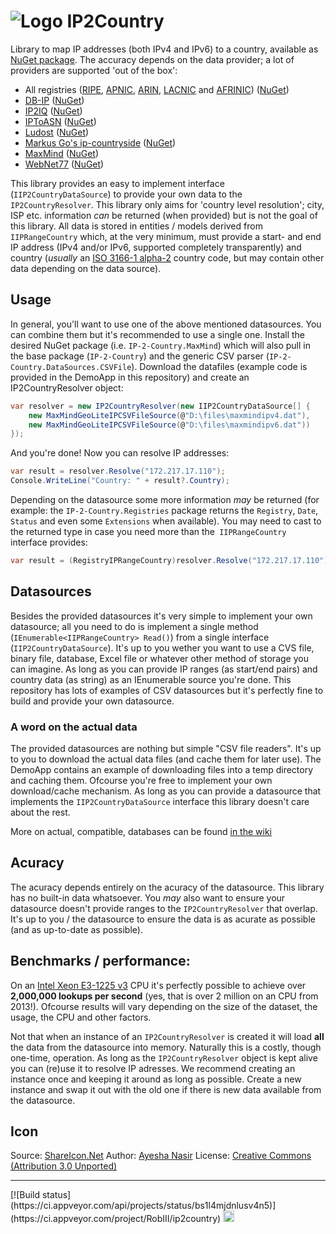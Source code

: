 # ![Logo](https://raw.githubusercontent.com/RobThree/IP2Country/master/icons/icon.png) IP2Country
Library to map IP addresses (both IPv4 and IPv6) to a country, available as [NuGet package](https://www.nuget.org/packages/IP-2-Country/). The accuracy depends on the data provider; a lot of providers are supported 'out of the box':

* All registries ([RIPE](https://www.ripe.net/), [APNIC](https://www.apnic.net/), [ARIN](https://www.arin.net/), [LACNIC](http://www.lacnic.net/) and [AFRINIC](https://www.afrinic.net/)) ([NuGet](https://www.nuget.org/packages/IP-2-Country.Registries/))
* [DB-IP](https://db-ip.com/) ([NuGet](https://www.nuget.org/packages/IP-2-Country.DbIp/))
* [IP2IQ](http://www.ip2iq.com/) ([NuGet](https://www.nuget.org/packages/IP-2-Country.IP2IQ/))
* [IPToASN](https://iptoasn.com/) ([NuGet](https://www.nuget.org/packages/IP-2-Country.IpToAsn/))
* [Ludost](https://ip.ludost.net/) ([NuGet](https://www.nuget.org/packages/IP-2-Country.Ludost/))
* [Markus Go's ip-countryside](https://github.com/Markus-Go/ip-countryside/) ([NuGet](https://www.nuget.org/packages/IP-2-Country.MarkusGo/))
* [MaxMind](https://www.maxmind.com) ([NuGet](https://www.nuget.org/packages/IP-2-Country.MaxMind/))
* [WebNet77](https://webnet77.net/geo-ip/) ([NuGet](https://www.nuget.org/packages/IP-2-Country.WebNet77/))

This library provides an easy to implement interface (`IIP2CountryDataSource`) to provide your own data to the `IP2CountryResolver`. This library only aims for 'country level resolution'; city, ISP etc. information _can_ be returned (when provided) but is not the goal of this library. All data is stored in entities / models derived from `IIPRangeCountry` which, at the very minimum, must provide a start- and end IP address (IPv4 and/or IPv6, supported completely transparently) and country (_usually_ an [ISO 3166-1 alpha-2](https://en.wikipedia.org/wiki/ISO_3166-1_alpha-2) country code, but may contain other data depending on the data source).

## Usage

In general, you'll want to use one of the above mentioned datasources. You can combine them but it's recommended to use a single one. Install the desired NuGet package (i.e. `IP-2-Country.MaxMind`) which will also pull in the base package (`IP-2-Country`) and the generic CSV parser (`IP-2-Country.DataSources.CSVFile`). Download the datafiles (example code is provided in the DemoApp in this repository) and create an IP2CountryResolver object:

```c#
var resolver = new IP2CountryResolver(new IIP2CountryDataSource[] {
    new MaxMindGeoLiteIPCSVFileSource(@"D:\files\maxmindipv4.dat"),
    new MaxMindGeoLiteIPCSVFileSource(@"D:\files\maxmindipv6.dat"))
});
```

And you're done! Now you can resolve IP addresses:

```c#
var result = resolver.Resolve("172.217.17.110");
Console.WriteLine("Country: " + result?.Country);
```

Depending on the datasource some more information _may_ be returned (for example: the `IP-2-Country.Registries` package returns the `Registry`, `Date`, `Status` and even some `Extensions` when available). You may need to cast to the returned type in case you need more than the` IIPRangeCountry` interface provides:

```c#
var result = (RegistryIPRangeCountry)resolver.Resolve("172.217.17.110");
```

## Datasources

Besides the provided datasources it's very simple to implement your own datasource; all you need to do is implement a single method (`IEnumerable<IIPRangeCountry> Read()`) from a single interface (`IIP2CountryDataSource`). It's up to you wether you want to use a CVS file, binary file, database, Excel file or whatever other method of storage you can imagine. As long as you can provide IP ranges (as start/end pairs) and country data (as string) as an IEnumerable source you're done. This repository has lots of examples of CSV datasources but it's perfectly fine to build and provide your own datasource.

### A word on the actual data

The provided datasources are nothing but simple "CSV file readers". It's up to you to download the actual data files (and cache them for later use). The DemoApp contains an example of downloading files into a temp directory and caching them. Ofcourse you're free to implement your own download/cache mechanism. As long as you can provide a datasource that implements the `IIP2CountryDataSource` interface this library doesn't care about the rest.

More on actual, compatible, databases can be found [in the wiki](../../wiki/IP-to-country-databases)

## Acuracy

The acuracy depends entirely on the acuracy of the datasource. This library has no built-in data whatsoever. You _may_ also want to ensure your datasource doesn't provide ranges to the `IP2CountryResolver` that overlap. It's up to you / the datasource to ensure the data is as acurate as possible (and as up-to-date as possible).

## Benchmarks / performance:

On an [Intel Xeon E3-1225 v3](https://ark.intel.com/products/75461/Intel-Xeon-Processor-E3-1225-v3-8M-Cache-3_20-GHz) CPU it's perfectly possible to achieve over **2,000,000 lookups per second** (yes, that is over 2 million on an CPU from 2013!). Ofcourse results will vary depending on the size of the dataset, the usage, the CPU and other factors.

Not that when an instance of an `IP2CountryResolver` is created it will load **all** the data from the datasource into memory. Naturally this is a costly, though one-time, operation. As long as the `IP2CountryResolver` object is kept alive you can (re)use it to resolve IP adresses. We recommend creating an instance once and keeping it around as long as possible. Create a new instance and swap it out with the old one if there is new data available from the datasource.

## Icon
Source: [ShareIcon.Net](https://www.shareicon.net/internet-marketing-geo-geo-location-geomarketing-ip-address-isp-address-target-888208)
Author: [Ayesha Nasir](https://www.shareicon.net/author/ayesha-nasir)
License: [Creative Commons (Attribution 3.0 Unported)](https://creativecommons.org/licenses/by/3.0/)
<hr>
[![Build status](https://ci.appveyor.com/api/projects/status/bs1l4mjdnlusv4n5)](https://ci.appveyor.com/project/RobIII/ip2country) <a href="https://www.nuget.org/packages/IP-2-Country/"><img src="http://img.shields.io/nuget/v/IP-2-Country.svg?style=flat-square" alt="NuGet version" height="18"></a>
